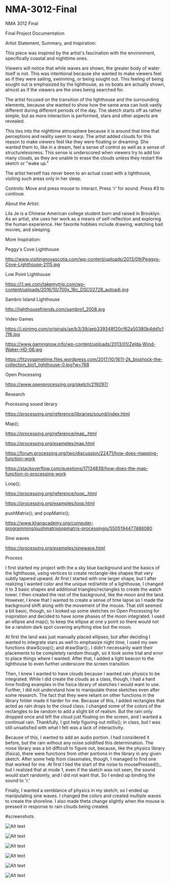 # NMA-3012-Final
NMA 3012 Final

Final Project Documentation

Artist Statement, Summary, and Inspiration:

This piece was inspired by the artist's fascination with the environment, specifically coastal and nighttime ones.

Viewers will notice that while waves are shown, the greater body of water itself is not. This was intentional because she wanted to make viewers feel as if they were sailing, swimming, or being sought out. This feeling of being sought out is emphasized by the lighthouse, as no boats are actually shown, almost as if the viewers are the ones being searched for.  

The artist focused on the transition of the lighthouse and the surrounding elements, because she wanted to show how the same area can look vastly different during different periods of the day. The sketch starts off as rather simple, but as more interaction is performed, stars and other aspects are revealed.

This ties into the nighttime atmosphere because it is around that time that perceptions and reality seem to warp. The artist added clouds for this reason to make viewers feel like they were floating or dreaming. She wanted them to, like in a dream, feel a sense of control as well as a sense of structurelessness. This sense is underscored when viewers try to add too many clouds, as they are unable to erase the clouds unless they restart the sketch or "wake up."

The artist herself has never been to an actual coast with a lighthouse, visiting such areas only in her sleep.

Controls: Move and press mouse to interact. Press 'r' for sound. Press #3 to continue.

About the Artist:

Lila Je is a Chinese American college student born and raised in Brooklyn. As an artist, she uses her work as a means of self-reflection and exploring the human experience. Her favorite hobbies include drawing, watching bad movies, and sleeping.

More Inspiration:

Peggy's Cove Lighthouse

http://www.visitingnovascotia.com/wp-content/uploads/2013/09/Peggys-Cove-Lighthouse-2115.jpg

Low Point Lighthouse

https://i1.wp.com/takemytrip.com/wp-content/uploads/2016/10/700x_16c_DSC02728_autoadj.jpg

Sambro Island Lighthouse

http://lighthousefriends.com/sambro1_2008.jpg

Video Games

https://i.pinimg.com/originals/ae/b3/39/aeb339348f20cf62a50380b4dd1c17f6.jpg

https://www.gamingnow.info/wp-content/uploads/2013/01/Zelda-Wind-Waker-HD-06.jpg

https://fitzysgametime.files.wordpress.com/2017/10/1611-2k_bioshock-the-collection_bio1_lighthouse-0.jpg?w=768

Open Processing

https://www.openprocessing.org/sketch/219297/

Research

Processing sound library

https://processing.org/reference/libraries/sound/index.html

Map();

https://processing.org/reference/map_.html

https://processing.org/examples/map.html

https://forum.processing.org/two/discussion/22471/how-does-mapping-function-work

https://stackoverflow.com/questions/17134839/how-does-the-map-function-in-processing-work

Loop();

https://processing.org/reference/loop_.html

https://processing.org/examples/loop.html

pushMatrix(); and popMatrix();

https://www.khanacademy.org/computer-programming/pushmatrixpopmatrix-processingjs/5505194477486080

Sine waves

https://processing.org/examples/sinewave.html

Process

I first started my project with the a sky blue background and the basics of the lighthouse, using vertices to create rectangle-like shapes that very subtly tapered upward. At first I started with one larger shape, but I after realizing I wanted color and the unique red/white of a lighthouse, I changed it to 3 basic shapes and additional triangles/rectangles to create the watch tower. I then created the rest of the background, like the moon and the land. However, I knew that I wanted to create a sense of time lapse so I made the background shift along with the movement of the mouse. That still seemed a bit basic, though, so I looked up some sketches on Open Processing for inspiration and decided to have some phases of the moon integrated. I used an ellipse and map(); to keep the ellipse at one y point so there would not be a random dark spot covering anything else but the moon.

At first the land was just manually placed ellipses, but after deciding I wanted to integrate stars as well to emphasize night time, I used my own functions drawScoop(); and drawStar();. I didn't necessarily want their placements to be completely random though, so it took some trial and error to place things where I wanted. After that, I added a light beacon to the lighthouse to even further underscore the screen transition.

Then, I knew I wanted to have clouds because I wanted rain physics to be integrated. While I did create the clouds as a class, though, I had a hard time finding examples in the fisica library of sketches I would want to use. Further, I did not understand how to manipulate these sketches even after some research. The fact that they were reliant on other functions in the library folder made it harder for me. Because of this, I added rectangles that acted as rain drops to the cloud class. I changed some of the colors of the rectangles to be random to add a slight bit of realism. But the rain only dropped once and left the cloud just floating on the screen, and I wanted a continual rain. Thankfully, I got help figuring out millis(); in class, but I was still unsatisfied with what I felt was a lack of interactivity.

Because of this, I wanted to add an audio portion. I had considered it before, but the rain without any noise solidified this determination. The noise library was a bit difficult to figure out, because, like the physics library (fisica), there were functions from other portions in the library in any given sketch. After some help from classmates, though, I managed to find one that worked for me. At first I tied the start of the noise to mousePressed();, but I realized that at mode 1, even if the sketch was not seen, the sound would start randomly, and I did not want that. So I ended up binding the sound to 'r.'

Finally, I wanted a semblance of physics in my sketch, so I ended up manipulating sine waves. I changed the colors and created multiple waves to create the shoreline. I also made theta change slightly when the mouse is pressed in response to rain clouds being created.

#screenshots

![Alt text](/Je_Lila_Final/screenshots/shot1.png?raw=true "Screenshot 1 Title")

![Alt text](/Je_Lila_Final/screenshots/shot2.png?raw=true "Screenshot 2 Title")

![Alt text](/Je_Lila_Final/screenshots/shot3.png?raw=true "Screenshot 3 Title")

![Alt text](/Je_Lila_Final/screenshots/shot4.png?raw=true "Screenshot 4 Title")

![Alt text](/Je_Lila_Final/screenshots/shot5.png?raw=true "Screenshot 5 Title")

![Alt text](/Je_Lila_Final/screenshots/shot6.png?raw=true "Screenshot 6 Title")
